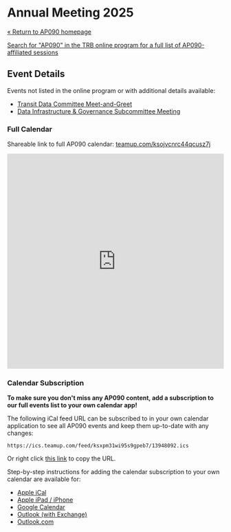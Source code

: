 # Annual Meeting 2025

[« Return to AP090 homepage](/)

[Search for "AP090" in the TRB online program for a full list of AP090-affiliated sessions](https://annualmeeting.mytrb.org/OnlineProgram/Browse?searchText=ap090&ConferenceID=13&pageSize=50)

## Event Details

Events not listed in the online program or with additional details available:

- [Transit Data Committee Meet-and-Greet](./meet-and-greet)
- [Data Infrastructure & Governance Subcommittee Meeting](./data-infra-gov-subcommittee)

### Full Calendar

Shareable link to full AP090 calendar: [teamup.com/ksojvcnrc44qcusz7j](https://teamup.com/ksojvcnrc44qcusz7j)

<iframe src="https://teamup.com/ksojvcnrc44qcusz7j?disableSidepanel=1&showMenu=0&showHeader=0&showViewSelector=0&view=md4&date=2025-01-05&zoom=0.8" style="width: 100%; height: 500px" loading="lazy" frameborder="0"></iframe>

### Calendar Subscription

**To make sure you don't miss any AP090 content, add a subscription to our full events list to your own calendar app!**

The following iCal feed URL can be subscribed to in your own calendar application to see all AP090 events and keep them up-to-date with any changes:

```text
https://ics.teamup.com/feed/ksxpm31wi95s9gpeb7/13948092.ics
```

Or right click [this link](https://ics.teamup.com/feed/ksxpm31wi95s9gpeb7/13948092.ics) to copy the URL.

Step-by-step instructions for adding the calendar subscription to your own calendar are available for:

- [Apple iCal](https://calendar.teamup.com/kb/subscribe-to-teamup-icalendar-feeds/#apple-ical)
- [Apple iPad / iPhone](https://calendar.teamup.com/kb/subscribe-to-teamup-icalendar-feeds/#apple-ipad-iphone)
- [Google Calendar](https://calendar.teamup.com/kb/subscribe-to-teamup-icalendar-feeds/#google-calendar)
- [Outlook (with Exchange)](https://calendar.teamup.com/kb/subscribe-to-teamup-icalendar-feeds/#outlook-with-exchange)
- [Outlook.com](https://calendar.teamup.com/kb/subscribe-to-teamup-icalendar-feeds/#outlook-com)
